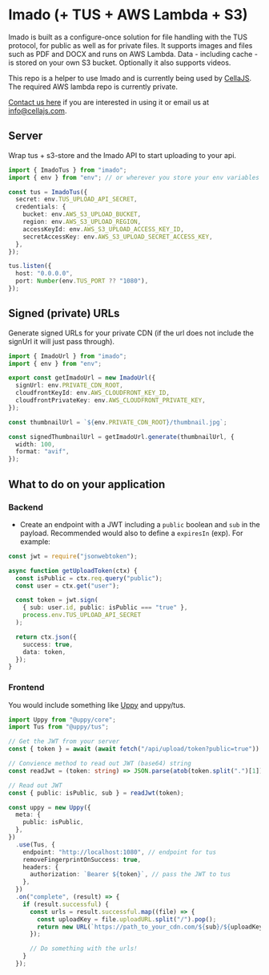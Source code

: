 # Imado (+ TUS + AWS Lambda + S3)
Imado is built as a configure-once solution for file handling with the TUS protocol, for public as well as for private files. It supports images and files such as PDF and DOCX and runs on AWS Lambda. Data - including cache - is stored on your own S3 bucket. Optionally it also supports videos.

This repo is a helper to use Imado and is currently being used by [CellaJS](https://github.com/cellajs/cella). The required AWS lambda repo is currently private.

[Contact us here](https://cellajs.com/contact) if you are interested in using it or email us at <info@cellajs.com>.

## Server

Wrap tus + s3-store and the Imado API to start uploading to your api.

```typescript
import { ImadoTus } from "imado";
import { env } from "env"; // or wherever you store your env variables

const tus = ImadoTus({
  secret: env.TUS_UPLOAD_API_SECRET,
  credentials: {
    bucket: env.AWS_S3_UPLOAD_BUCKET,
    region: env.AWS_S3_UPLOAD_REGION,
    accessKeyId: env.AWS_S3_UPLOAD_ACCESS_KEY_ID,
    secretAccessKey: env.AWS_S3_UPLOAD_SECRET_ACCESS_KEY,
  },
});

tus.listen({
  host: "0.0.0.0",
  port: Number(env.TUS_PORT ?? "1080"),
});
```

## Signed (private) URLs

Generate signed URLs for your private CDN (if the url does not include the signUrl it will just pass through).

```typescript
import { ImadoUrl } from "imado";
import { env } from "env";

export const getImadoUrl = new ImadoUrl({
  signUrl: env.PRIVATE_CDN_ROOT,
  cloudfrontKeyId: env.AWS_CLOUDFRONT_KEY_ID,
  cloudfrontPrivateKey: env.AWS_CLOUDFRONT_PRIVATE_KEY,
});

const thumbnailUrl = `${env.PRIVATE_CDN_ROOT}/thumbnail.jpg`;

const signedThumbnailUrl = getImadoUrl.generate(thumbnailUrl, {
  width: 100,
  format: "avif",
});
```

## What to do on your application

### Backend

- Create an endpoint with a JWT including a `public` boolean and `sub` in the payload. Recommended would also to define a `expiresIn` (exp). For example:

```typescript
const jwt = require("jsonwebtoken");

async function getUploadToken(ctx) {
  const isPublic = ctx.req.query("public");
  const user = ctx.get("user");

  const token = jwt.sign(
    { sub: user.id, public: isPublic === "true" },
    process.env.TUS_UPLOAD_API_SECRET
  );

  return ctx.json({
    success: true,
    data: token,
  });
}
```

### Frontend

You would include something like [Uppy](https://uppy.io/) and uppy/tus.

```typescript
import Uppy from "@uppy/core";
import Tus from "@uppy/tus";

// Get the JWT from your server
const { token } = await (await fetch("/api/upload/token?public=true")).json();

// Convience method to read out JWT (base64) string
const readJwt = (token: string) => JSON.parse(atob(token.split(".")[1]));

// Read out JWT
const { public: isPublic, sub } = readJwt(token);

const uppy = new Uppy({
  meta: {
    public: isPublic,
  },
})
  .use(Tus, {
    endpoint: "http://localhost:1080", // endpoint for tus
    removeFingerprintOnSuccess: true,
    headers: {
      authorization: `Bearer ${token}`, // pass the JWT to tus
    },
  })
  .on("complete", (result) => {
    if (result.successful) {
      const urls = result.successful.map((file) => {
        const uploadKey = file.uploadURL.split("/").pop();
        return new URL(`https://path_to_your_cdn.com/${sub}/${uploadKey}`);
      });

      // Do something with the urls!
    }
  });
```
